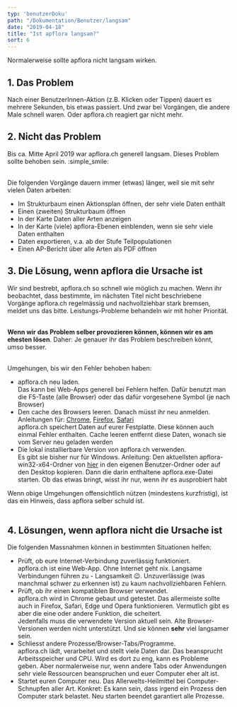 ```yaml
---
typ: 'benutzerDoku'
path: "/Dokumentation/Benutzer/langsam"
date: "2019-04-18"
title: "Ist apflora langsam?"
sort: 6
---
```


Normalerweise sollte apflora nicht langsam wirken.

## 1. Das Problem

Nach einer BenutzerInnen-Aktion (z.B. Klicken oder Tippen) dauert es mehrere Sekunden, bis etwas passiert. Und zwar bei Vorgängen, die andere Male schnell waren. Oder apflora.ch reagiert gar nicht mehr.

## 2. Nicht das Problem

Bis ca. Mitte April 2019 war apflora.ch generell langsam. Dieses Problem sollte behoben sein. :simple_smile:<br/><br/>

Die folgenden Vorgänge dauern immer (etwas) länger, weil sie mit sehr vielen Daten arbeiten:
- Im Strukturbaum einen Aktionsplan öffnen, der sehr viele Daten enthält
- Einen (zweiten) Strukturbaum öffnen
- In der Karte Daten aller Arten anzeigen
- In der Karte (viele) apflora-Ebenen einblenden, wenn sie sehr viele Daten enthalten
- Daten exportieren, v.a. ab der Stufe Teilpopulationen
- Einen AP-Bericht über alle Arten als PDF öffnen

## 3. Die Lösung, wenn apflora die Ursache ist

Wir sind bestrebt, apflora.ch so schnell wie möglich zu machen. Wenn ihr beobachtet, dass bestimmte, im nächsten Titel nicht beschriebene Vorgänge apflora.ch regelmässig und nachvollziehbar stark bremsen, meldet uns das bitte. Leistungs-Probleme behandeln wir mit hoher Priorität.<br/><br/>

**Wenn wir das Problem selber provozieren können, können wir es am ehesten lösen**. Daher: Je genauer ihr das Problem beschreiben könnt, umso besser.<br/><br/>

Umgehungen, bis wir den Fehler behoben haben:
- apflora.ch neu laden.<br/>
  Das kann bei Web-Apps generell bei Fehlern helfen. Dafür benutzt man die F5-Taste (alle Browser) oder das dafür vorgesehene Symbol (je nach Browser)<br/>
- Den cache des Browsers leeren. Danach müsst ihr neu anmelden.<br/>
  Anleitungen für: [Chrome](https://superuser.com/a/444881/275664), [Firefox](https://superuser.com/a/733154/275664), [Safari](https://superuser.com/a/1081295/275664)<br/>
  apflora.ch speichert Daten auf eurer Festplatte. Diese können auch einmal Fehler enthalten. Cache leeren entfernt diese Daten, wonach sie vom Server neu geladen werden<br/>
- Die lokal installierbare Version von apflora.ch verwenden.<br/>
  Es gibt sie bisher nur für Windows. Anleitung: Den aktuellsten apflora-win32-x64-Ordner von [hier](https://www.dropbox.com/sh/5ar4f0fu5uqvhar/AADJmUo_9pakOnjL_U27EpQMa?dl=0) in den eigenen Benutzer-Ordner oder auf den Desktop kopieren. Dann die darin enthaltene apflora.exe-Datei starten. Ob das etwas bringt, wisst ihr nur, wenn ihr es ausprobiert habt

Wenn obige Umgehungen offensichtlich nützen (mindestens kurzfristig), ist das ein Hinweis, dass apflora selber schuld ist.<br/><br/>

## 4. Lösungen, wenn apflora nicht die Ursache ist

Die folgenden Massnahmen können in bestimmten Situationen helfen:

- Prüft, ob eure Internet-Verbindung zuverlässig funktioniert.<br/>
  apflora.ch ist eine Web-App. Ohne Internet geht nix. Langsame Verbindungen führen zu - Langsamkeit :wink:. Unzuverlässige (was manchmal schwer zu erkennen ist) zu kaum nachvollziehbaren Fehlern.<br/>
- Prüft, ob ihr einen kompatiblen Browser verwendet.<br/>
  apflora.ch wird in Chrome gebaut und getestet. Das allermeiste sollte auch in Firefox, Safari, Edge und Opera funktionieren. Vermutlich gibt es aber die eine oder andere Funktion, die scheitert.<br/>
  Jedenfalls muss die verwendete Version aktuell sein. Alte Browser-Versionen werden nicht unterstützt. Und sie können **sehr** viel langsamer sein.<br/>
- Schliesst andere Prozesse/Browser-Tabs/Programme.<br/>
  apflora.ch lädt, verarbeitet und stellt viele Daten dar. Das beansprucht Arbeitsspeicher und CPU. Wird es dort zu eng, kann es Probleme geben. Aber normalerweise nur, wenn andere Tabs oder Anwendungen sehr viele Ressourcen beanspruchen und euer Computer eher alt ist.
- Startet euren Computer neu. Das Allerwelts-Heilmittel bei Computer-Schnupfen aller Art. Konkret: Es kann sein, dass irgend ein Prozess den Computer stark belastet. Neu starten beendet garantiert alle Prozesse.